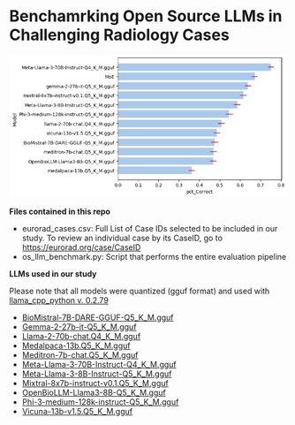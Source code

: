 # Benchamrking Open Source LLMs in Challenging Radiology Cases

![Percentage correct across all cases.](summary.png)

**Files contained in this repo**

- eurorad_cases.csv: Full List of Case IDs selected to be included in our study. To review an individual case by its CaseID, go to https://eurorad.org/case/CaseID
- os_llm_benchmark.py: Script that performs the entire evaluation pipeline


**LLMs used in our study**

Please note that all models were quantized (gguf format) and used with [llama_cpp_python v. 0.2.79](https://github.com/abetlen/llama-cpp-python/releases/tag/v0.2.79)
- [BioMistral-7B-DARE-GGUF-Q5_K_M.gguf](https://huggingface.co/BioMistral/BioMistral-7B-DARE-GGUF)
- [Gemma-2-27b-it-Q5_K_M.gguf](https://huggingface.co/bartowski/gemma-2-27b-it-GGUF)
- [Llama-2-70b-chat.Q4_K_M.gguf](https://huggingface.co/TheBloke/Llama-2-70B-Chat-GGUF)
- [Medalpaca-13b.Q5_K_M.gguf](https://huggingface.co/mradermacher/medalpaca-13b-GGUF)
- [Meditron-7b-chat.Q5_K_M.gguf](https://huggingface.co/TheBloke/meditron-7B-chat-GGUF)
- [Meta-Llama-3-70B-Instruct-Q4_K_M.gguf](https://huggingface.co/bartowski/Meta-Llama-3-70B-Instruct-GGUF)
- [Meta-Llama-3-8B-Instruct-Q5_K_M.gguf](https://huggingface.co/bartowski/Meta-Llama-3-8B-Instruct-GGUF)
- [Mixtral-8x7b-instruct-v0.1.Q5_K_M.gguf](https://huggingface.co/TheBloke/Mixtral-8x7B-Instruct-v0.1-GGUF)
- [OpenBioLLM-Llama3-8B-Q5_K_M.gguf](https://huggingface.co/bartowski/OpenBioLLM-Llama3-8B-GGUF)
- [Phi-3-medium-128k-instruct-Q5_K_M.gguf](https://huggingface.co/bartowski/Phi-3-medium-128k-instruct-GGUF)
- [Vicuna-13b-v1.5.Q5_K_M.gguf](https://huggingface.co/TheBloke/vicuna-7B-v1.5-GGUF)
